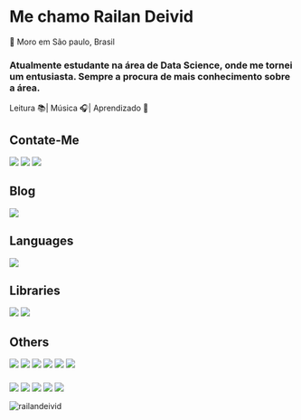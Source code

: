 # Me chamo Railan Deivid
:round_pushpin: Moro em São paulo, Brasil
### Atualmente estudante na área de Data Science, onde me tornei um entusiasta. Sempre a procura de mais conhecimento sobre a área.
Leitura :books:|
Música :headphones:|
Aprendizado :brain:


## Contate-Me
[![](https://img.shields.io/badge/LinkedIn-0077B5?style=for-the-badge&logo=linkedin&logoColor=white)](https://www.linkedin.com/in/railandeivid/)
[![](https://img.shields.io/badge/Instagram-E4405F?style=for-the-badge&logo=instagram&logoColor=white)](https://www.instagram.com/eae_railan/)
[![](https://img.shields.io/badge/Gmail-D14836?style=for-the-badge&logo=gmail&logoColor=white)](mailto:contato.railandeivid@gmail.com)
## Blog
[![](https://img.shields.io/badge/Medium-12100E?style=for-the-badge&logo=medium&logoColor=white)](https://railandeivid.medium.com)
## **Languages**  
[![](https://img.shields.io/badge/Python-3776AB?style=for-the-badge&logo=python&logoColor=white)](#)
## **Libraries**
[![](https://img.shields.io/badge/Pandas-2C2D72?style=for-the-badge&logo=pandas&logoColor=white)](#)
[![](https://img.shields.io/badge/Numpy-777BB4?style=for-the-badge&logo=numpy&logoColor=white)](#)
## Others
[![](https://img.shields.io/badge/Markdown-000000?style=for-the-badge&logo=markdown&logoColor=whitee)](#)
[![](https://img.shields.io/badge/PowerBI-F2C811?style=for-the-badge&logo=Power%20BI&logoColor=white)](#)
[![](https://img.shields.io/badge/Microsoft_Office-D83B01?style=for-the-badge&logo=microsoft-office&logoColor=white)](#)
[![](https://img.shields.io/badge/Google%20Sheets-34A853?style=for-the-badge&logo=google-sheets&logoColor=white)](#)
[![](https://img.shields.io/badge/Notion-000000?style=for-the-badge&logo=notion&logoColor=white)](#)
[![](https://img.shields.io/badge/Jupyter-F37626.svg?&style=for-the-badge&logo=Jupyter&logoColor=white)](#)
###     
[![](https://github-profile-summary-cards.vercel.app/api/cards/profile-details?username=Railandeivid&theme=github_dark)](#)
[![](https://github-profile-summary-cards.vercel.app/api/cards/stats?username=railandeivid&theme=github_dark)](#)
[![](https://github-profile-summary-cards.vercel.app/api/cards/productive-time?username=railandeivid&theme=github_dark)](#)
[![](https://github-profile-summary-cards.vercel.app/api/cards/repos-per-language?username=railandeivid&theme=github_dark)](#)
[![](https://github-profile-summary-cards.vercel.app/api/cards/most-commit-language?username=railandeivid&theme=github_dark)](#)

<p align="left"> <img src="https://komarev.com/ghpvc/?username=railandeivid" alt="railandeivid" /> </p>

